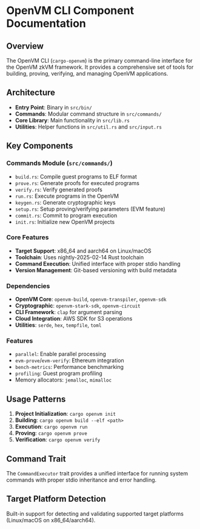 # OpenVM CLI Component Documentation

## Overview
The OpenVM CLI (`cargo-openvm`) is the primary command-line interface for the OpenVM zkVM framework. It provides a comprehensive set of tools for building, proving, verifying, and managing OpenVM applications.

## Architecture
- **Entry Point**: Binary in `src/bin/`
- **Commands**: Modular command structure in `src/commands/`
- **Core Library**: Main functionality in `src/lib.rs`
- **Utilities**: Helper functions in `src/util.rs` and `src/input.rs`

## Key Components

### Commands Module (`src/commands/`)
- `build.rs`: Compile guest programs to ELF format
- `prove.rs`: Generate proofs for executed programs
- `verify.rs`: Verify generated proofs
- `run.rs`: Execute programs in the OpenVM
- `keygen.rs`: Generate cryptographic keys
- `setup.rs`: Setup proving/verifying parameters (EVM feature)
- `commit.rs`: Commit to program execution
- `init.rs`: Initialize new OpenVM projects

### Core Features
- **Target Support**: x86_64 and aarch64 on Linux/macOS
- **Toolchain**: Uses nightly-2025-02-14 Rust toolchain
- **Command Execution**: Unified interface with proper stdio handling
- **Version Management**: Git-based versioning with build metadata

### Dependencies
- **OpenVM Core**: `openvm-build`, `openvm-transpiler`, `openvm-sdk`
- **Cryptographic**: `openvm-stark-sdk`, `openvm-circuit`
- **CLI Framework**: `clap` for argument parsing
- **Cloud Integration**: AWS SDK for S3 operations
- **Utilities**: `serde`, `hex`, `tempfile`, `toml`

### Features
- `parallel`: Enable parallel processing
- `evm-prove`/`evm-verify`: Ethereum integration
- `bench-metrics`: Performance benchmarking
- `profiling`: Guest program profiling
- Memory allocators: `jemalloc`, `mimalloc`

## Usage Patterns
1. **Project Initialization**: `cargo openvm init`
2. **Building**: `cargo openvm build --elf <path>`
3. **Execution**: `cargo openvm run`
4. **Proving**: `cargo openvm prove`
5. **Verification**: `cargo openvm verify`

## Command Trait
The `CommandExecutor` trait provides a unified interface for running system commands with proper stdio inheritance and error handling.

## Target Platform Detection
Built-in support for detecting and validating supported target platforms (Linux/macOS on x86_64/aarch64).